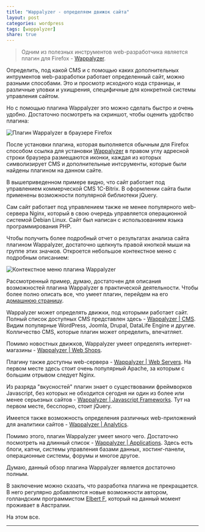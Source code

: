 ```yaml
---
title: "Wappalyzer - определяем движок сайта"
layout: post
categories: wordpress
tags: [wappalyzer]
share: true
---
```


> Одним из полезных инструментов web-разработчика является плагин для Firefox - [Wappalyzer][1].

Определить, под какой CMS и с помощью каких дополнительных интрументов web-разработки работает определенный сайт, можно разными способами. Это и просмотр исходного кода страницы, и различные уловки и ухищрения, специфичные для конкретной системы управления сайтом.

Но с помощью плагина Wappalyzer это можно сделать быстро и очень удобно. Достаточно посмотреть на скриншот, чтобы оценить удобство плагина:

![Плагин Wappalyzer в браузере Firefox]({{site.url}}/images/uploads/2013/11/wappalyzer_firefox.png)

После установки плагина, которая выполняется обычным для Firefox способом ссылка для установки [Wappalyzer][2] в правом углу адресной строки браузера размещаются иконки, каждая из которых символизирует CMS и дополнительные интсрументы, которые были найдены плагином на данном сайте.

В вышеприведенном примере видно, что сайт работает под управлением коммерческой CMS 1C-Bitrix. В оформлении сайта были применены возможности популярной библиотеки jQuery.

Сам сайт работает под управлением также не менее популярного web-сервера Nginx, который в свою очередь управляется операционной системой Debian Linux. Сайт был написан с использованием языка программирования PHP.

Чтобы получить более подробный отчет о результатах анализа сайта плагином Wappalyzer, достаточно щелкнуть правой кнопкой мыши на группе этих значков. Откроется небольшое контекстное меню с подробным описанием:

![Контекстное меню плагина Wappalyzer]({{site.url}}/images/uploads/2013/11/wappalyzer_contextmenu.png)

Рассмотренный пример, думаю, достаточен для описания возможностей плагина Wappalyzer в практической деятельности. Чтобы более полно описать все, что умеет плагин, перейдем на его [домашнюю страницу][1].

Wappalyzer может определять движки, под которыми работает сайт. Полный список доступных CMS представлен здесь - [Wappalyzer | CMS][3]. Видим популярные WordPress, Joomla, Drupal, DataLife Engine и другие. Колличество CMS, которые плагин может определить, впечатляет.

Помимо новостных движков, Wappalyzer умеет определять интернет-магазины - [Wappalyzer | Web Shops][4].

Плагину также доступны web-сервера - [Wappalyzer | Web Servers][5]. На первом месте здесь стоит очень популярный Apache, за которым с большим отрывом следует Nginx.

Из разряда "вкусностей" плагин знает о существовании фреймворков Javascript, без которых не обходится сегодня ни один из более или менее серьезных сайтов - [Wappalyzer | Javascript Frameworks][6]. Тут на первом месте, бесспорно, стоит jQuery.

Имеется также возможность определения различных web-приложений для аналитики сайтов - [Wappalyzer | Analytics][7].

Помимо этого, плагин Wappalyzer умеет много чего. Достаточно посмотреть на длинный список - [Wappalyzer | Applications][8]. Здесь есть блоги, капчи, системы управления базами данных, хостинг-панели, операционные системы, форумы и многое другое.

Думаю, данный обзор плагина Wappalyzer является достаточно полным.

В заключение можно сказать, что разработка плагина не прекращается. В него регулярно добавляются новые возможности автором, голландским программистом [Elbert F][9], который на данный момент проживает в Австралии.

На этом все.

---

[1]: http://wappalyzer.com/ "Wappalyzer"
[2]: https://addons.mozilla.org/ru/firefox/addon/wappalyzer/ "Wappalyzer Plugin"
[3]: http://wappalyzer.com/categories/cms "Wappalyzer CMS"
[4]: http://wappalyzer.com/categories/web-shops "Wappalyzer Web-Shops"
[5]: http://wappalyzer.com/categories/web-servers "Wappalyzer Web-Servers"
[6]: http://wappalyzer.com/categories/javascript-frameworks "Wappalyzer Javascript-Frameworks"
[7]: http://wappalyzer.com/categories/analytics "Wappalyzer Analytics"
[8]: http://wappalyzer.com/applications "Wappalyzer Applications"
[9]: http://elbertf.com/ "Elbert F"